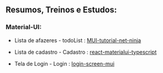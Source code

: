 ## Resumos, Treinos e Estudos:

### Material-UI:
- Lista de afazeres - todoList : [MUI-tutorial-net-ninja](https://github.com/Roger-Franco/MUI-tutorial-net-ninja)

- Lista de cadastro - Cadastro : [react-materialui-typescript](https://github.com/Roger-Franco/react-materialui-typescript)

- Tela de Login - Login : [login-screen-mui](https://github.com/Roger-Franco/login-screen-mui)

